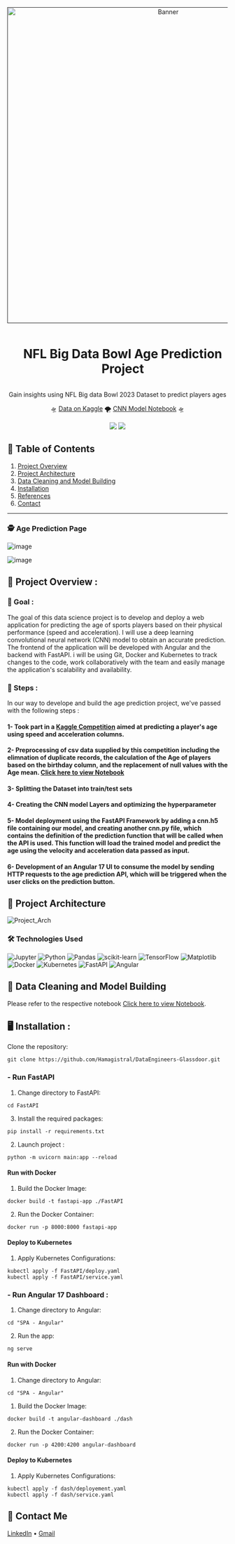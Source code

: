 <div align="center">
  <a href="">
    <img src="https://github.com/BENAMAR-Zaid/PFE-PPT/assets/105943885/3b0ce9bc-d634-4695-9d8c-960e2a2ab000" alt="Banner" width="720">
  </a>

  <div id="user-content-toc">
    <ul>
      <summary><h1 style="display: inline-block;"> NFL Big Data Bowl Age Prediction Project</h1></summary>
    </ul>
  </div>
  
  <p>Gain insights using NFL Big data Bowl 2023 Dataset to predict players ages</p>
    🛸
    <a href="https://www.kaggle.com/competitions/nfl-big-data-bowl-2023/data" target="_blank">Data on Kaggle</a>
    🌪️
    <a href="https://www.kaggle.com/code/zaidbenamar/predicting-player-s-age-using-cnn-model-with-conv1/notebook" target="_blank">CNN Model Notebook</a>
    🛸
</div>
<br>
<div align="center">
      <a href="https://img.shields.io/badge/Kaggle-035a7d?style=for-the-badge&logo=kaggle&logoColor=white"><img src="https://img.shields.io/badge/Kaggle-035a7d?style=for-the-badge&logo=kaggle&logoColor=white"/></a>
      <img src="https://img.shields.io/github/stars/hamagistral/DataEngineers-Glassdoor?color=blue&style=social"/>
</div>

## 📝 Table of Contents

1. [ Project Overview ](#introduction)
2. [ Project Architecture ](#arch)
3. [ Data Cleaning and Model Building](#dataedamodel)
4. [ Installation ](#installation)
5. [ References ](#refs)
6. [ Contact ](#contact)
<hr>

### 🕵️ Age Prediction Page
![image](https://user-images.githubusercontent.com/105943885/211332109-3bf60e23-bea3-4306-89cc-9350e509f00e.PNG)

![image](https://github.com/BENAMAR-Zaid/Deeplearning-PFM/assets/105943885/181da466-1eb4-41f0-91a9-eaf2c20fd68d)



<a name="introduction"></a>
## 🔬 Project Overview :

### 🎯 Goal :

The goal of this data science project is to develop and deploy a web application for predicting the age of sports players based on their physical performance (speed and acceleration).
I will use a deep learning convolutional neural network (CNN) model to obtain an accurate prediction. The frontend of the application will be developed with Angular and the backend with FastAPI. i will be using Git, Docker and Kubernetes to track changes to the code, work collaboratively with the team and easily manage the application's scalability and availability.

### 🧭 Steps :

In our way to develope and build the age prediction project, we've passed with the following steps : 
#### 1- Took part in a [Kaggle Competition](https://www.kaggle.com/competitions/nfl-big-data-bowl-2023) aimed at predicting a player's age using speed and acceleration columns.
#### 2- Preprocessing of csv data supplied by this competition including the elimnation of duplicate records, the calculation of the Age of players based on the birthday column, and the replacement of null values with the Age mean. [Click here to view Notebook](https://www.kaggle.com/code/zaidbenamar/predicting-player-s-age-using-cnn-model-with-conv1/notebook)
#### 3- Splitting the Dataset into train/test sets
#### 4- Creating the CNN model Layers and optimizing the hyperparameter
#### 5- Model deployment using the FastAPI Framework by adding a cnn.h5 file containing our model, and creating another cnn.py file, which contains the definition of the prediction function that will be called when the API is used. This function will load the trained model and predict the age using the velocity and acceleration data passed as input.
#### 6- Development of an Angular 17 UI to consume the model by sending HTTP requests to the age prediction API, which will be triggered when the user clicks on the prediction button.

<a name="arch"></a>
## 📝 Project Architecture

![Project_Arch](https://github.com/BENAMAR-Zaid/PFE-PPT/assets/105943885/220ea980-a494-4328-b05b-2f98c51a72e2)

### 🛠️ Technologies Used

![Jupyter](https://img.shields.io/badge/Made%20with-Jupyter-orange?style=for-the-badge&logo=Jupyter)
![Python](https://img.shields.io/badge/python-3670A0?style=for-the-badge&logo=python&logoColor=ffdd54)
![Pandas](https://img.shields.io/badge/pandas-%23150458.svg?style=for-the-badge&logo=pandas&logoColor=white)
![scikit-learn](https://img.shields.io/badge/scikit--learn-%23F7931E.svg?style=for-the-badge&logo=scikit-learn&logoColor=white)
![TensorFlow](https://img.shields.io/badge/TensorFlow-%23FF6F00.svg?style=for-the-badge&logo=TensorFlow&logoColor=white)
![Matplotlib](https://img.shields.io/badge/Matplotlib-%23ffffff.svg?style=for-the-badge&logo=Matplotlib&logoColor=black)
![Docker](https://img.shields.io/badge/docker-%230db7ed.svg?style=for-the-badge&logo=docker&logoColor=white)
![Kubernetes](https://img.shields.io/badge/kubernetes-%23326ce5.svg?style=for-the-badge&logo=kubernetes&logoColor=white)
![FastAPI](https://img.shields.io/badge/FastAPI-005571?style=for-the-badge&logo=fastapi)
![Angular](https://img.shields.io/badge/angular-%23DD0031.svg?style=for-the-badge&logo=angular&logoColor=white)

<a name="dataedamodel"></a>
## 🧹 Data Cleaning and Model Building

Please refer to the respective notebook [Click here to view Notebook](https://www.kaggle.com/code/zaidbenamar/predicting-player-s-age-using-cnn-model-with-conv1/notebook).

<a name="installation"></a>
## 🖥️ Installation : 
Clone the repository:

```
git clone https://github.com/Hamagistral/DataEngineers-Glassdoor.git
```

### - Run FastAPI

1. Change directory to FastAPI:

```
cd FastAPI
```

3. Install the required packages:

```
pip install -r requirements.txt
```

2. Launch project : 

```
python -m uvicorn main:app --reload
```

#### Run with Docker 

1. Build the Docker Image:

```
docker build -t fastapi-app ./FastAPI
```

2. Run the Docker Container:

```
docker run -p 8000:8000 fastapi-app
```

#### Deploy to Kubernetes

1. Apply Kubernetes Configurations:

```
kubectl apply -f FastAPI/deploy.yaml
kubectl apply -f FastAPI/service.yaml
```

### - Run Angular 17 Dashboard : 

1. Change directory to Angular:

```
cd "SPA - Angular"
```

2. Run the app:

```
ng serve
```

#### Run with Docker 

1. Change directory to Angular:

```
cd "SPA - Angular"
```

1. Build the Docker Image:

```
docker build -t angular-dashboard ./dash
```

2. Run the Docker Container:

```
docker run -p 4200:4200 angular-dashboard
```

#### Deploy to Kubernetes

1. Apply Kubernetes Configurations:

```
kubectl apply -f dash/deployement.yaml
kubectl apply -f dash/service.yaml
```

<a name="contact"></a>
## 📨 Contact Me

[LinkedIn](https://www.linkedin.com/in/zaid-benamar/) •
[Gmail](zaid.benmr@gmail.com)
